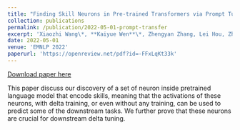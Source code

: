 ```yaml
---
title: "Finding Skill Neurons in Pre-trained Transformers via Prompt Tuning"
collection: publications
permalink: /publication/2022-05-01-prompt-transfer
excerpt: 'Xiaozhi Wang\*, **Kaiyue Wen**\*, Zhengyan Zhang, Lei Hou, Zhiyuan Liu, Juanzi Li'
date: 2022-05-01
venue: 'EMNLP 2022'
paperurl: 'https://openreview.net/pdf?id=-FFxLqKt33k'
---
```


<a href='https://openreview.net/pdf?id=-FFxLqKt33k'>Download paper here</a>



This paper discuss our discovery of a set of neuron inside pretrained language model that encode skills, meaning that the activations of these neurons, with delta training, or even without any training, can be used to predict some of the downstream tasks. We further prove that these neurons are crucial for downstream delta tuning.